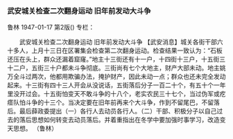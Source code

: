 ### 武安城关检查二次翻身运动  旧年前发动大斗争
鲁林
1947-01-17
第2版()
专栏：

　　武安城关检查二次翻身运动
    旧年前发动大斗争
    【武安消息】城关各街干部六十多人，上月十三日在区署集会检查第二次翻身运动。检查结果一致认为：“石板还压在头上，群众还漏着窟窿。”地主十三街还有十一户，十四街十三户，十五街三十二户，五街三十户都未斗争彻底。三街尚有七个大地主，财产大部未动。地主姚万全斗过两次，他都用欺骗办法，掩护财产，因此未动一点；群众也还未完全发动起来。十三街有四十三人开会从没说话，五街落后分子一百二十个，有五十个一年里没开过会。十五街怕变天不敢斗争的十八个，老实农民三十七个，当过伪军或疙瘩队怕斗争的十三个。当决定要在旧年前再来个大斗争，作到不留尾巴，不留落后。最后薛政委提出（一）各行人去动员各行人。（二）干部、积极分子以自己过去的落后思想如何转变去动员落后。并着重指出在冬学中要加强时事学习，改造变天思想。
              （鲁林）
